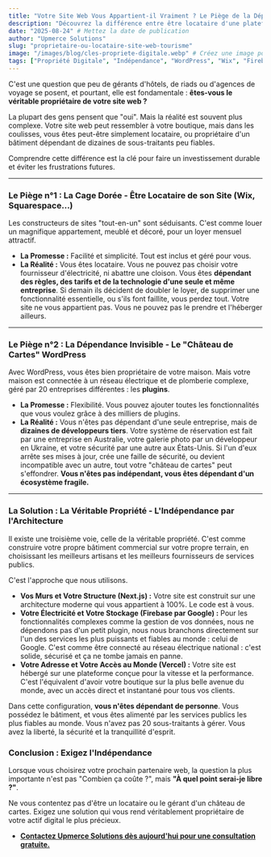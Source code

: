```yaml
---
title: "Votre Site Web Vous Appartient-il Vraiment ? Le Piège de la Dépendance Expliqué Simplement."
description: "Découvrez la différence entre être locataire d'une plateforme comme Wix et être dépendant d'un écosystème de plugins sur WordPress. Il est temps de devenir le véritable propriétaire de votre présence en ligne."
date: "2025-08-24" # Mettez la date de publication
author: "Upmerce Solutions"
slug: "proprietaire-ou-locataire-site-web-tourisme"
image: "/images/blog/cles-propriete-digitale.webp" # Créez une image pour cet article
tags: ["Propriété Digitale", "Indépendance", "WordPress", "Wix", "Firebase", "Vercel"]
---
```


C'est une question que peu de gérants d'hôtels, de riads ou d'agences de voyage se posent, et pourtant, elle est fondamentale : **êtes-vous le véritable propriétaire de votre site web ?**

La plupart des gens pensent que "oui". Mais la réalité est souvent plus complexe. Votre site web peut ressembler à votre boutique, mais dans les coulisses, vous êtes peut-être simplement locataire, ou propriétaire d'un bâtiment dépendant de dizaines de sous-traitants peu fiables.

Comprendre cette différence est la clé pour faire un investissement durable et éviter les frustrations futures.



---

### **Le Piège n°1 : La Cage Dorée - Être Locataire de son Site (Wix, Squarespace...)**

Les constructeurs de sites "tout-en-un" sont séduisants. C'est comme louer un magnifique appartement, meublé et décoré, pour un loyer mensuel attractif.

* **La Promesse :** Facilité et simplicité. Tout est inclus et géré pour vous.
* **La Réalité :** Vous êtes locataire. Vous ne pouvez pas choisir votre fournisseur d'électricité, ni abattre une cloison. Vous êtes **dépendant des règles, des tarifs et de la technologie d'une seule et même entreprise**. Si demain ils décident de doubler le loyer, de supprimer une fonctionnalité essentielle, ou s'ils font faillite, vous perdez tout. Votre site ne vous appartient pas. Vous ne pouvez pas le prendre et l'héberger ailleurs.

---

### **Le Piège n°2 : La Dépendance Invisible - Le "Château de Cartes" WordPress**

Avec WordPress, vous êtes bien propriétaire de votre maison. Mais votre maison est connectée à un réseau électrique et de plomberie complexe, géré par 20 entreprises différentes : les **plugins**.

* **La Promesse :** Flexibilité. Vous pouvez ajouter toutes les fonctionnalités que vous voulez grâce à des milliers de plugins.
* **La Réalité :** Vous n'êtes pas dépendant d'une seule entreprise, mais de **dizaines de développeurs tiers**. Votre système de réservation est fait par une entreprise en Australie, votre galerie photo par un développeur en Ukraine, et votre sécurité par une autre aux États-Unis. Si l'un d'eux arrête ses mises à jour, crée une faille de sécurité, ou devient incompatible avec un autre, tout votre "château de cartes" peut s'effondrer. **Vous n'êtes pas indépendant, vous êtes dépendant d'un écosystème fragile.**

---

### **La Solution : La Véritable Propriété - L'Indépendance par l'Architecture**

Il existe une troisième voie, celle de la véritable propriété. C'est comme construire votre propre bâtiment commercial sur votre propre terrain, en choisissant les meilleurs artisans et les meilleurs fournisseurs de services publics.

C'est l'approche que nous utilisons.

* **Vos Murs et Votre Structure (Next.js) :** Votre site est construit sur une architecture moderne qui vous appartient à 100%. Le code est à vous.
* **Votre Électricité et Votre Stockage (Firebase par Google) :** Pour les fonctionnalités complexes comme la gestion de vos données, nous ne dépendons pas d'un petit plugin, nous nous branchons directement sur l'un des services les plus puissants et fiables au monde : celui de Google. C'est comme être connecté au réseau électrique national : c'est solide, sécurisé et ça ne tombe jamais en panne.
* **Votre Adresse et Votre Accès au Monde (Vercel) :** Votre site est hébergé sur une plateforme conçue pour la vitesse et la performance. C'est l'équivalent d'avoir votre boutique sur la plus belle avenue du monde, avec un accès direct et instantané pour tous vos clients.

Dans cette configuration, **vous n'êtes dépendant de personne**. Vous possédez le bâtiment, et vous êtes alimenté par les services publics les plus fiables au monde. Vous n'avez pas 20 sous-traitants à gérer. Vous avez la liberté, la sécurité et la tranquillité d'esprit.

### **Conclusion : Exigez l'Indépendance**

Lorsque vous choisirez votre prochain partenaire web, la question la plus importante n'est pas "Combien ça coûte ?", mais **"À quel point serai-je libre ?"**.

Ne vous contentez pas d'être un locataire ou le gérant d'un château de cartes. Exigez une solution qui vous rend véritablement propriétaire de votre actif digital le plus précieux.

* [**Contactez Upmerce Solutions dès aujourd'hui pour une consultation gratuite.**](https://www.upmerce.com/fr#contact)